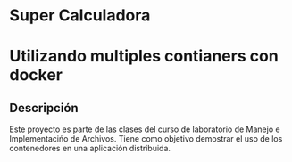 # Super Calculadora 
# Utilizando multiples contianers con docker

## Descripción

Este proyecto es parte de las clases del curso de laboratorio de Manejo e Implementacińo de Archivos. Tiene como objetivo demostrar el uso de los contenedores en una aplicación distribuida.